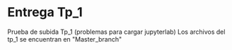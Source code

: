 # Entrega Tp_1
Prueba de subida Tp_1 (problemas para cargar jupyterlab)
Los archivos del tp_1 se encuentran en "Master_branch"
